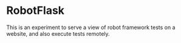 # RobotFlask
This is an experiment to serve a view of robot framework tests on a website, and also execute tests remotely.
